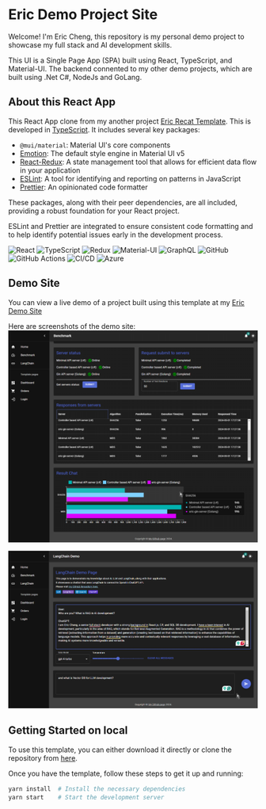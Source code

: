 # Eric Demo Project Site
Welcome! I'm Eric Cheng, this repository is my personal demo project to showcase my full stack and AI development skills.

This UI is a Single Page App (SPA) built using React, TypeScript, and Material-UI.
The backend connented to my other demo projects, which are built using .Net C#, NodeJs and GoLang.  

## About this React App

This React App clone from my another project [Eric Recat Template](https://github.com/onlineeric/eric-demo-react.git). This is developed in [TypeScript](https://github.com/Microsoft/TypeScript). It includes several key packages:  
- `@mui/material`: Material UI's core components
- [Emotion](https://emotion.sh/docs/introduction): The default style engine in Material UI v5
- [React-Redux](https://react-redux.js.org/): A state management tool that allows for efficient data flow in your application
- [ESLint](https://eslint.org/): A tool for identifying and reporting on patterns in JavaScript
- [Prettier](https://prettier.io/): An opinionated code formatter

These packages, along with their peer dependencies, are all included, providing a robust foundation for your React project.

ESLint and Prettier are integrated to ensure consistent code formatting and to help identify potential issues early in the development process.

![React](https://img.shields.io/badge/-React-61DAFB?logo=react&logoColor=white&style=flat)
![TypeScript](https://img.shields.io/badge/-TypeScript-007ACC?logo=typescript&logoColor=white&style=flat)
![Redux](https://img.shields.io/badge/-Redux-764ABC?logo=redux&logoColor=white&style=flat)
![Material-UI](https://img.shields.io/badge/-Material--UI-0081CB?logo=mui&logoColor=white&style=flat)
![GraphQL](https://img.shields.io/badge/-GraphQL-E10098?logo=graphql&logoColor=white)
![GitHub](https://img.shields.io/badge/-GitHub-181717?logo=github&logoColor=white)
![GitHub Actions](https://img.shields.io/badge/-GitHub%20Actions-2088FF?logo=github-actions&logoColor=white)
![CI/CD](https://img.shields.io/badge/-CI%2FCD-5C6BC0?logo=jenkins&logoColor=white)
![Azure](https://img.shields.io/badge/-Azure-0089D6?logo=microsoft-azure&logoColor=white)

## Demo Site

You can view a live demo of a project built using this template at my [Eric Demo Site](https://agreeable-water-061d90800.5.azurestaticapps.net)

Here are screenshots of the demo site:
![Demo Site Screenshot](public/Eric%20Demo%20Site%20-%20screenshot1.png)  

![Demo Site Screenshot](public/Eric%20Demo%20Site%20-%20screenshot2.png)

## Getting Started on local

To use this template, you can either download it directly or clone the repository from [here](https://github.com/onlineeric/eric-demo-react.git).

Once you have the template, follow these steps to get it up and running:

```bash
yarn install  # Install the necessary dependencies
yarn start    # Start the development server
```
